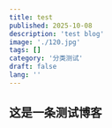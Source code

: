 ```yaml
---
title: test
published: 2025-10-08
description: 'test blog'
image: './120.jpg'
tags: []
category: '分类测试'
draft: false 
lang: ''
---
```


## 这是一条测试博客




